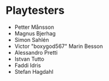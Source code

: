 # Playtesters

- Petter Månsson
- Magnus Bjerhag
- Simon Sahlén
- Victor "boxygod567" Marin Besson
- Alessandro Pretti
- Istvan Tutto
- Faddi Idris
- Stefan Hagdahl
